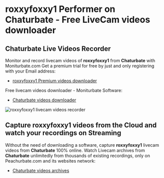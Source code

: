 # roxxyfoxxy1 Performer on Chaturbate - Free LiveCam videos downloader

## Chaturbate Live Videos Recorder

Monitor and record livecam videos of **roxxyfoxxy1** from **Chaturbate** with Moniturbate.com
Get a premium trial for free by just and only registering with your Email address:
* [roxxyfoxxy1 Premium videos downloader](https://moniturbate.com/request-demo-licence-key.html)

Free livecam videos downloader - Moniturbate Software:
* [Chaturbate videos downloader](https://moniturbate.com/moniturbate-download-software.html)

![roxxyfoxxy1 livecam videos recorder](https://peachurnet.com/templates/moniturbate-software.png)


## Capture roxxyfoxxy1 videos from the Cloud and watch your recordings on Streaming

Without the need of downloading a software, capture **roxxyfoxxy1** livecam videos from **Chaturbate** 100% online.
Watch Livecam archives from **Chaturbate** unlimitedly from thousands of existing recordings, only on Peachurbate.com and its websites network:
* [Chaturbate videos archives](https://peachurnet.com/)